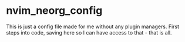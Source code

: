 # nvim_neorg_config
This is just a config file made for me without any plugin managers. First steps into code, saving here so I can have access to that - that is all.
